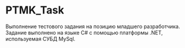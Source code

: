 # PTMK_Task
Выполнение тестового задания на позицию младшего разработчика.
Задание выполнено на языке C# с помощью платформы .NET, используемая СУБД MySql.
